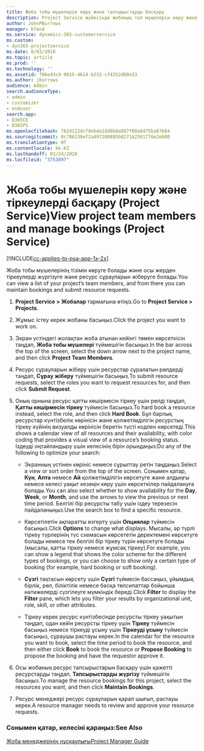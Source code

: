 ```yaml
---
title: Жоба тобы мүшелерін көру және тапсырыстарды басқару
description: Project Service жүйесінде жобаның топ мүшелерін көру және тіркеулерді басқару жолы
author: JohnPBurrows
manager: kfend
ms.service: dynamics-365-customerservice
ms.custom:
- dyn365-projectservice
ms.date: 8/03/2018
ms.topic: article
ms.prod: ''
ms.technology: ''
ms.assetid: f86e43c9-9015-4614-b232-cf4352d68e33
ms.author: jburrows
audience: Admin
search.audienceType:
- admin
- customizer
- enduser
search.app:
- D365CE
- D365PS
ms.openlocfilehash: 762d112dcf8ebda1dd8b8a887f08a8475ba67684
ms.sourcegitcommit: 8c786230ef2a497280885b827162561776e2eb00
ms.translationtype: HT
ms.contentlocale: kk-KZ
ms.lasthandoff: 03/24/2020
ms.locfileid: "3753097"
---
```

# <a name="view-project-team-members-and-manage-bookings-project-service"></a><span data-ttu-id="3f44f-103">Жоба тобы мүшелерін көру және тіркеулерді басқару (Project Service)</span><span class="sxs-lookup"><span data-stu-id="3f44f-103">View project team members and manage bookings (Project Service)</span></span>

[!INCLUDE[cc-applies-to-psa-app-1x-2x](../includes/cc-applies-to-psa-app-1x-2x.md)]

<span data-ttu-id="3f44f-104">Жоба тобы мүшелерінің тізімін көруге болады және осы жерден тіркеулерді жүргізуге және ресурс сұрауларын жіберуге болады.</span><span class="sxs-lookup"><span data-stu-id="3f44f-104">You can view a list of your project’s team members, and from there you can maintain bookings and submit resource requests.</span></span>  
  
1.  <span data-ttu-id="3f44f-105">**Project Service > Жобалар** тармағына өтіңіз.</span><span class="sxs-lookup"><span data-stu-id="3f44f-105">Go to **Project Service > Projects**.</span></span>  
  
2.  <span data-ttu-id="3f44f-106">Жұмыс істеу керек жобаны басыңыз.</span><span class="sxs-lookup"><span data-stu-id="3f44f-106">Click the project you want to work on.</span></span>  
  
3.  <span data-ttu-id="3f44f-107">Экран үстіндегі жолақтан жоба атынан кейінгі төмен көрсеткісін таңдап, **Жоба тобы мүшелері** түймешігін басыңыз.</span><span class="sxs-lookup"><span data-stu-id="3f44f-107">In the bar across the top of the screen, select the down arrow next to the project name, and then click **Project Team Members**.</span></span>  
  
4.  <span data-ttu-id="3f44f-108">Ресурс сұрауларын жіберу үшін ресурстар сұралатын рөлдерді таңдап, **Сұрау жіберу** түймешігін басыңыз.</span><span class="sxs-lookup"><span data-stu-id="3f44f-108">To submit resource requests, select the roles you want to request resources for, and then click **Submit Request**.</span></span>  
  
5.  <span data-ttu-id="3f44f-109">Оның орнына ресурс қатты көшірмесін тіркеу үшін рөлді таңдап, **Қатты көшірмесін тіркеу** түймесін басыңыз.</span><span class="sxs-lookup"><span data-stu-id="3f44f-109">To hard book a resource instead, select the role, and then click **Hard Book**.</span></span> <span data-ttu-id="3f44f-110">Бұл барлық ресурстар күнтізбелік көрінісін және қолжетімділігін ресурстың тіркеу күйінің визуалды көрінісін беретін түсті кодпен көрсетеді.</span><span class="sxs-lookup"><span data-stu-id="3f44f-110">This shows a calendar view of all resources and their availability, with color coding that provides a visual view of a resource’s booking status.</span></span> <span data-ttu-id="3f44f-111">Іздеуді оңтайландыру үшін келесінің бірін орындаңыз:</span><span class="sxs-lookup"><span data-stu-id="3f44f-111">Do any of the following to optimize your search:</span></span>  
  
    -   <span data-ttu-id="3f44f-112">Экранның үстінен көрініс немесе сұрыптау ретін таңдаңыз.</span><span class="sxs-lookup"><span data-stu-id="3f44f-112">Select a view or sort order from the top of the screen.</span></span> <span data-ttu-id="3f44f-113">Сонымен қатар, **Күн**, **Апта** немесе **Ай** қолжетімділігін көрсетуге және алдыңғы немесе келесі уақыт кезеңін көру үшін көрсеткілер пайдалануға болады.</span><span class="sxs-lookup"><span data-stu-id="3f44f-113">You can also select whether to show availability for the **Day**, **Week**, or **Month**, and use the arrows to view the previous or next time period.</span></span> <span data-ttu-id="3f44f-114">Белгілі бір ресурсты табу үшін іздеу терезесін пайдаланыңыз.</span><span class="sxs-lookup"><span data-stu-id="3f44f-114">Use the search box to find a specific resource.</span></span>  
  
    -   <span data-ttu-id="3f44f-115">Көрсетілетін ақпаратты өзгерту үшін **Опциялар** түймесін басыңыз.</span><span class="sxs-lookup"><span data-stu-id="3f44f-115">Click **Options** to change what displays.</span></span> <span data-ttu-id="3f44f-116">Мысалы, әр түрлі тіркеу түрлерінің түс схемасын көрсететін деректемені көрсетуге болады немесе тек белгілі бір тіркеу түрін көрсетуге болады (мысалы, қатты тіркеу немесе жұмсақ тіркеу).</span><span class="sxs-lookup"><span data-stu-id="3f44f-116">For example, you can show a legend that shows the color scheme for the different types of bookings, or you can choose to show only a certain type of booking (for example, hard booking or soft booking).</span></span>  
  
    -   <span data-ttu-id="3f44f-117">**Сүзгі** тақтасын көрсету үшін **Сүзгі** түймесін бассаңыз, ұйымдық бірлік, рөл, біліктілік немесе басқа төлсипаттар бойынша нәтижелерді сүзгілеуге мүмкіндік береді.</span><span class="sxs-lookup"><span data-stu-id="3f44f-117">Click **Filter** to display the **Filter** pane, which lets you filter your results by organizational unit, role, skill, or other attributes.</span></span>  
  
    -   <span data-ttu-id="3f44f-118">Тіркеу керек ресурс күнтізбесінде ресурсты тіркеу уақытын таңдап, одан кейін ресурсты тіркеу үшін **Тіркеу** түймесін басыңыз немесе тіркеуді ұсыну үшін **Тіркеуді ұсыну** түймесін басыңыз, сұраушы растауы керек.</span><span class="sxs-lookup"><span data-stu-id="3f44f-118">In the calendar for the resource you want to book, select the time period to book the resource, and then either click **Book** to book the resource or **Propose Booking** to propose the booking and have the requestor approve it.</span></span>  
  
6.  <span data-ttu-id="3f44f-119">Осы жобаның ресурс тапсырыстарын басқару үшін қажетті ресурстарды таңдап, **Тапсырыстарды жүргізу** түймешігін басыңыз.</span><span class="sxs-lookup"><span data-stu-id="3f44f-119">To manage the resource bookings for this project, select the resources you want, and then click **Maintain Bookings**.</span></span>  
  
7.  <span data-ttu-id="3f44f-120">Ресурс менеджері ресурс сұрауларын қарап шығып, растауы керек.</span><span class="sxs-lookup"><span data-stu-id="3f44f-120">A resource manager needs to review and approve your resource requests.</span></span>  
  
### <a name="see-also"></a><span data-ttu-id="3f44f-121">Сонымен қатар, келесіні қараңыз:</span><span class="sxs-lookup"><span data-stu-id="3f44f-121">See Also</span></span>  
 [<span data-ttu-id="3f44f-122">Жоба менеджерінің нұсқаулығы</span><span class="sxs-lookup"><span data-stu-id="3f44f-122">Project Manager Guide</span></span>](../project-service/project-manager-guide.md)
